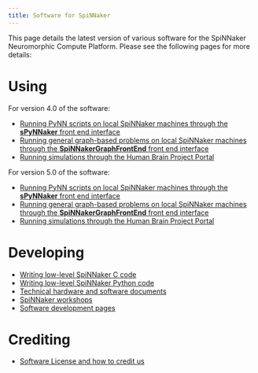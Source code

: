 ```yaml
---
title: Software for SpiNNaker
---
```

This page details the latest version of various software for the SpiNNaker Neuromorphic Compute Platform.  Please see the following pages for more details:

# Using

For version 4.0 of the software:

* [Running PyNN scripts on local SpiNNaker machines through the **sPyNNaker** front end interface](/spynnaker/4.0.0/index.html)
* [Running general graph-based problems on local SpiNNaker machines through the **SpiNNakerGraphFrontEnd** front end interface](/graph_front_end/4.0.0/index.html)
* [Running simulations through the Human Brain Project Portal](common_pages/4.0.0/how_to_use_spinnaker_HBP_portal_for_dummies.pdf)

For version 5.0 of the software:

* [Running PyNN scripts on local SpiNNaker machines through the **sPyNNaker** front end interface](/spynnaker/5.0.0/index.html)
* [Running general graph-based problems on local SpiNNaker machines through the **SpiNNakerGraphFrontEnd** front end interface](/graph_front_end/5.0.0/index.html)
* [Running simulations through the Human Brain Project Portal](common_pages/5.0.0/how_to_use_spinnaker_HBP_portal_for_dummies.pdf)

# Developing
* [Writing low-level SpiNNaker C code](spinnaker_tools/3.1.0/index.html)
* [Writing low-level SpiNNaker Python code](low_level_apis/index.html)
* [Technical hardware and software documents](docs/)
* [SpiNNaker workshops](workshops/index.html)
* [Software development pages](development/index.html)

# Crediting
* [Software License and how to credit us](/common_pages/5.0.0/LicenseAgreement.html)
